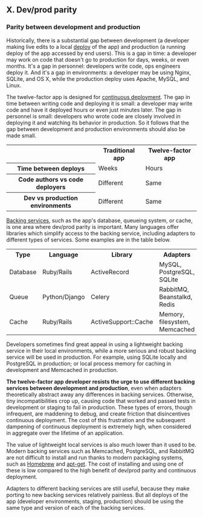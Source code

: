 ## X. Dev/prod parity
### Parity between development and production

Historically, there is a substantial gap between development (a developer making live edits to a local [deploy](/codebase) of the app) and production (a running deploy of the app accessed by end users).  This is a gap in time: a developer may work on code that doesn't go to production for days, weeks, or even months.  It's a gap in personnel: developers write code, ops engineers deploy it.  And it's a gap in environments: a developer may be using Nginx, SQLite, and OS X, while the production deploy uses Apache, MySQL, and Linux.

The twelve-factor app is designed for [continuous deployment](http://www.avc.com/a_vc/2011/02/continuous-deployment.html).  The gap in time between writing code and deploying it is small: a developer may write code and have it deployed hours or even just minutes later.  The gap in personnel is small: developers who wrote code are closely involved in deploying it and watching its behavior in production.  So it follows that the gap between development and production environments should also be made small.

<table>
  <tr>
    <th></th>
    <th>Traditional app</th>
    <th>Twelve-factor app</th>
  </tr>
  <tr>
    <th>Time between deploys</th>
    <td>Weeks</td>
    <td>Hours</td>
  </tr>
  <tr>
    <th>Code authors vs code deployers</th>
    <td>Different</td>
    <td>Same</td>
  </tr>
  <tr>
    <th>Dev vs production environments</th>
    <td>Different</td>
    <td>Same</td>
  </tr>
</table>

[Backing services](/backing-services), such as the app's database, queueing system, or cache, is one area where dev/prod parity is important.  Many languages offer libraries which simplify access to the backing service, including adapters to different types of services.  Some examples are in the table below.

<table>
  <tr>
    <th>Type</th>
    <th>Language</th>
    <th>Library</th>
    <th>Adapters</th>
  </tr>
  <tr>
    <td>Database</td>
    <td>Ruby/Rails</td>
    <td>ActiveRecord</td>
    <td>MySQL, PostgreSQL, SQLite</td>
  </tr>
  <tr>
    <td>Queue</td>
    <td>Python/Django</td>
    <td>Celery</td>
    <td>RabbitMQ, Beanstalkd, Redis</td>
  </tr>
  <tr>
    <td>Cache</td>
    <td>Ruby/Rails</td>
    <td>ActiveSupport::Cache</td>
    <td>Memory, filesystem, Memcached</td>
  </tr>
</table>

Developers sometimes find great appeal in using a lightweight backing service in their local environments, while a more serious and robust backing service will be used in production.  For example, using SQLite locally and PostgreSQL in production; or local process memory for caching in development and Memcached in production.

**The twelve-factor app developer resists the urge to use different backing services between development and production**, even when adapters theoretically abstract away any differences in backing services.  Otherwise, tiny incompatibilities crop up, causing code that worked and passed tests in development or staging to fail in production.  These types of errors, though infrequent, are maddening to debug, and create friction that disincentives continuous deployment.  The cost of this frustration and the subsequent dampening of continuous deployment is extremely high, when considered in aggregate over the lifetime of an application.

The value of lightweight local services is also much lower than it used to be.  Modern backing services such as Memcached, PostgreSQL, and RabbitMQ are not difficult to install and run thanks to modern packaging systems, such as [Homebrew](http://mxcl.github.com/homebrew/) and [apt-get](https://help.ubuntu.com/community/AptGet/Howto).  The cost of installing and using one of these is low compared to the high benefit of dev/prod parity and continuous deployment.

Adapters to different backing services are still useful, because they make porting to new backing services relatively painless.  But all deploys of the app (developer environments, staging, production) should be using the same type and version of each of the backing services.
